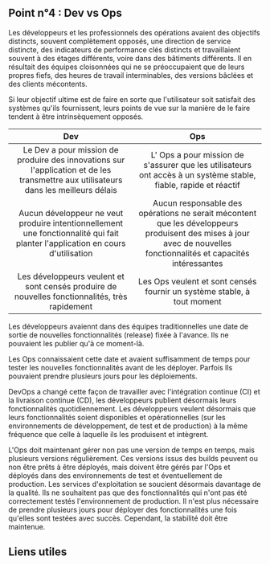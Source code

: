 ## Point n°4 : Dev vs Ops

Les développeurs et les professionnels des opérations avaient des objectifs distincts, souvent complètement opposés, une direction de service distincte, des indicateurs de performance clés distincts et travaillaient souvent à des étages différents, voire dans des bâtiments différents. Il en résultait des équipes cloisonnées qui ne se préoccupaient que de leurs propres fiefs, des heures de travail interminables, des versions bâclées et des clients mécontents.

Si leur objectif ultime est de faire en sorte que l'utilisateur soit satisfait des systèmes qu'ils fournissent, leurs points de vue sur la manière de le faire tendent à être intrinsèquement opposés.


| Dev  | Ops |
| :---------------: | :-----:|
| Le Dev a pour mission de produire des innovations sur l'application et de les transmettre aux utilisateurs dans les meilleurs délais  |L' Ops a pour mission de s'assurer que les utilisateurs ont accès à un système stable, fiable, rapide et réactif |
| Aucun développeur ne veut produire intentionnellement une fonctionnalité qui fait planter l'application en cours d'utilisation  | Aucun responsable des opérations ne serait mécontent que les développeurs produisent des mises à jour avec de nouvelles fonctionnalités et capacités intéressantes |
| Les développeurs veulent et sont censés produire de nouvelles fonctionnalités, très rapidement  | Les Ops veulent et sont censés fournir un système stable, à tout moment|

Les développeurs avaiennt dans des équipes traditionnelles une date de sortie de nouvelles fonctionnalités (release) fixée à l'avance. Ils ne pouvaient les publier qu'à ce moment-là.

Les Ops connaissaient cette date et avaient suffisamment de temps pour tester les nouvelles fonctionnalités avant de les déployer. Parfois Ils pouvaient prendre plusieurs jours pour les déploiements.

DevOps a changé cette façon de travailler avec l'intégration continue (CI) et la livraison continue (CD), les développeurs publient désormais leurs fonctionnalités quotidiennement. Les développeurs veulent désormais que leurs fonctionnalités soient disponibles et opérationnelles (sur les environnements de développement, de test et de production) à la même fréquence que celle à laquelle ils les produisent et intègrent.

L'Ops doit maintenant gérer non pas une version de temps en temps, mais plusieurs versions régulièrement. Ces versions issus des builds peuvent ou non être prêts à être déployés, mais doivent être gérés par l'Ops et déployés dans des environnements de test et éventuellement de production. Les services d'exploitation se soucient désormais davantage de la qualité. Ils ne souhaitent pas que des fonctionnalités qui n'ont pas été correctement testés l'environnement de production. Il n'est plus nécessaire de prendre plusieurs jours pour déployer des fonctionnalités une fois qu'elles sont testées avec succès. Cependant, la stabilité doit être maintenue.

## Liens utiles 